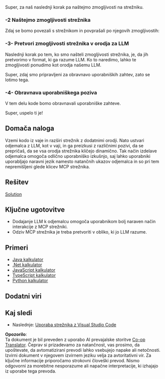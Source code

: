 <!--
CO_OP_TRANSLATOR_METADATA:
{
  "original_hash": "9d80e2a99a9aea8d8226253e6baf4c8c",
  "translation_date": "2025-06-06T18:52:51+00:00",
  "source_file": "03-GettingStarted/03-llm-client/README.md",
  "language_code": "sl"
}
-->
Super, za naš naslednji korak pa naštejmo zmogljivosti na strežniku.

### -2 Naštejmo zmogljivosti strežnika

Zdaj se bomo povezali s strežnikom in povprašali po njegovih zmogljivostih:

### -3- Pretvori zmogljivosti strežnika v orodja za LLM

Naslednji korak po tem, ko smo našteli zmogljivosti strežnika, je, da jih pretvorimo v format, ki ga razume LLM. Ko to naredimo, lahko te zmogljivosti ponudimo kot orodja našemu LLM.

Super, zdaj smo pripravljeni za obravnavo uporabniških zahtev, zato se lotimo tega.

### -4- Obravnava uporabniškega poziva

V tem delu kode bomo obravnavali uporabniške zahteve.

Super, uspelo ti je!

## Domača naloga

Vzemi kodo iz vaje in razširi strežnik z dodatnimi orodji. Nato ustvari odjemalca z LLM, kot v vaji, in ga preizkusi z različnimi pozivi, da se prepričaš, da se vsa orodja strežnika kličejo dinamično. Tak način izdelave odjemalca omogoča odlično uporabniško izkušnjo, saj lahko uporabniki uporabljajo naravni jezik namesto natančnih ukazov odjemalca in so pri tem nepremišljeni glede klicev MCP strežnika.

## Rešitev

[Solution](/03-GettingStarted/03-llm-client/solution/README.md)

## Ključne ugotovitve

- Dodajanje LLM k odjemalcu omogoča uporabnikom bolj naraven način interakcije z MCP strežniki.
- Odziv MCP strežnika je treba pretvoriti v obliko, ki jo LLM razume.

## Primeri

- [Java kalkulator](../samples/java/calculator/README.md)
- [.Net kalkulator](../../../../03-GettingStarted/samples/csharp)
- [JavaScript kalkulator](../samples/javascript/README.md)
- [TypeScript kalkulator](../samples/typescript/README.md)
- [Python kalkulator](../../../../03-GettingStarted/samples/python)

## Dodatni viri

## Kaj sledi

- Naslednje: [Uporaba strežnika z Visual Studio Code](/03-GettingStarted/04-vscode/README.md)

**Opozorilo**:  
Ta dokument je bil preveden z uporabo AI prevajalske storitve [Co-op Translator](https://github.com/Azure/co-op-translator). Čeprav si prizadevamo za natančnost, vas prosimo, da upoštevate, da avtomatizirani prevodi lahko vsebujejo napake ali netočnosti. Izvirni dokument v njegovem izvirnem jeziku velja za avtoritativni vir. Za ključne informacije priporočamo strokovni človeški prevod. Nismo odgovorni za morebitne nesporazume ali napačne interpretacije, ki izhajajo iz uporabe tega prevoda.